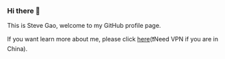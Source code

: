 ### Hi there 👋

This is Steve Gao, welcome to my GitHub profile page.

If you want learn more about me, please click [here](https://about.me/foogao)(:heavy_exclamation_mark:Need VPN if you are in China).
